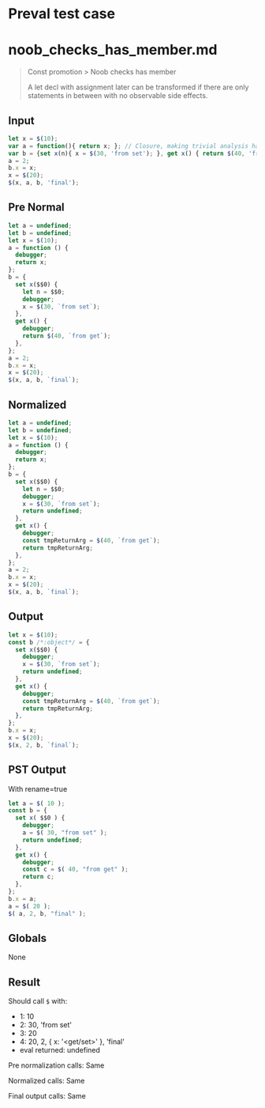 # Preval test case

# noob_checks_has_member.md

> Const promotion > Noob checks has member
>
> A let decl with assignment later can be transformed if there are only statements in between with no observable side effects.

## Input

`````js filename=intro
let x = $(10);
var a = function(){ return x; }; // Closure, making trivial analysis harder
var b = {set x(n){ x = $(30, 'from set'); }, get x() { return $(40, 'from get')}};
a = 2;
b.x = x;
x = $(20);
$(x, a, b, 'final');
`````

## Pre Normal


`````js filename=intro
let a = undefined;
let b = undefined;
let x = $(10);
a = function () {
  debugger;
  return x;
};
b = {
  set x($$0) {
    let n = $$0;
    debugger;
    x = $(30, `from set`);
  },
  get x() {
    debugger;
    return $(40, `from get`);
  },
};
a = 2;
b.x = x;
x = $(20);
$(x, a, b, `final`);
`````

## Normalized


`````js filename=intro
let a = undefined;
let b = undefined;
let x = $(10);
a = function () {
  debugger;
  return x;
};
b = {
  set x($$0) {
    let n = $$0;
    debugger;
    x = $(30, `from set`);
    return undefined;
  },
  get x() {
    debugger;
    const tmpReturnArg = $(40, `from get`);
    return tmpReturnArg;
  },
};
a = 2;
b.x = x;
x = $(20);
$(x, a, b, `final`);
`````

## Output


`````js filename=intro
let x = $(10);
const b /*:object*/ = {
  set x($$0) {
    debugger;
    x = $(30, `from set`);
    return undefined;
  },
  get x() {
    debugger;
    const tmpReturnArg = $(40, `from get`);
    return tmpReturnArg;
  },
};
b.x = x;
x = $(20);
$(x, 2, b, `final`);
`````

## PST Output

With rename=true

`````js filename=intro
let a = $( 10 );
const b = {
  set x( $$0 ) {
    debugger;
    a = $( 30, "from set" );
    return undefined;
  },
  get x() {
    debugger;
    const c = $( 40, "from get" );
    return c;
  },
};
b.x = a;
a = $( 20 );
$( a, 2, b, "final" );
`````

## Globals

None

## Result

Should call `$` with:
 - 1: 10
 - 2: 30, 'from set'
 - 3: 20
 - 4: 20, 2, { x: '<get/set>' }, 'final'
 - eval returned: undefined

Pre normalization calls: Same

Normalized calls: Same

Final output calls: Same
